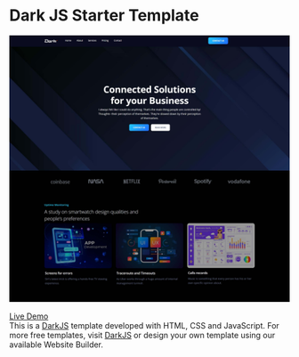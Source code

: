 # Dark JS Starter Template

<p align="center">
  <img src="screenshot-software.jpg" />
</p>

[Live Demo](http://insight-software.darkjs.com/)
<br>
This is a [DarkJS](https://darkjs.com/) template developed with
HTML, CSS and
JavaScript.
For more free templates, visit [DarkJS](https://darkjs.com/) or design your own template using our available Website Builder.
